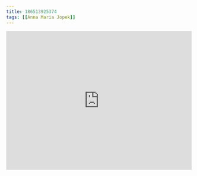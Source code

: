 ```yaml
---
title: 186513925374
tags: [[Anna Maria Jopek]]
---
```

<iframe allow="accelerometer; autoplay; clipboard-write; encrypted-media; gyroscope; picture-in-picture" allowfullscreen="" frameborder="0" height="375" id="youtube_iframe" src="https://www.youtube.com/embed/RJsTBwHT6TY?feature=oembed&amp;enablejsapi=1&amp;origin=https://safe.txmblr.com&amp;wmode=opaque" width="500"></iframe>